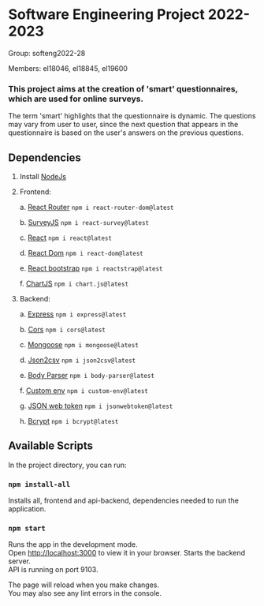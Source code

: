 # Software Engineering Project 2022-2023

Group: softeng2022-28

Members: el18046, el18845, el19600

### This project aims at the creation of 'smart' questionnaires, which are used for online surveys.

The term 'smart' highlights that the questionnaire is dynamic. The questions may vary from user to user, since the next question that appears in the questionnaire is based on the user's answers on the previous questions.

## Dependencies

1. Install [NodeJs](https://nodejs.org/en/)
2. Frontend:

   a. [React Router](https://reactrouter.com/en/main)
   `npm i react-router-dom@latest`

   b. [SurveyJS](https://surveyjs.io/)
   `npm i react-survey@latest`

   c. [React](https://reactjs.org/)
   `npm i react@latest`

   d. [React Dom](https://reactjs.org/docs/react-dom.html)
   `npm i react-dom@latest`

   e. [React bootstrap](https://reactstrap.github.io/)
   `npm i reactstrap@latest`

   f. [ChartJS](https://www.chartjs.org/)
   `npm i chart.js@latest`

3. Backend:

   a. [Express](https://expressjs.com/)
   `npm i express@latest`

   b. [Cors](https://www.npmjs.com/package/cors)
   `npm i cors@latest`

   c. [Mongoose](https://mongoosejs.com/)
   `npm i mongoose@latest`

   d. [Json2csv](https://www.npmjs.com/package/json2csv)
   `npm i json2csv@latest`

   e. [Body Parser](https://www.npmjs.com/package/body-parser)
   `npm i body-parser@latest`

   f. [Custom env](https://www.npmjs.com/package/custom-env)
   `npm i custom-env@latest`

   g. [JSON web token](https://www.npmjs.com/package/jsonwebtoken)
   `npm i jsonwebtoken@latest`

   h. [Bcrypt](https://www.npmjs.com/package/bcrypt)
   `npm i bcrypt@latest`

## Available Scripts

In the project directory, you can run:

### `npm install-all`

Installs all, frontend and api-backend, dependencies needed to run the application.

### `npm start`

Runs the app in the development mode.\
Open [http://localhost:3000](http://localhost:3000) to view it in your browser.
Starts the backend server.\
API is running on port 9103.

The page will reload when you make changes.\
You may also see any lint errors in the console.
